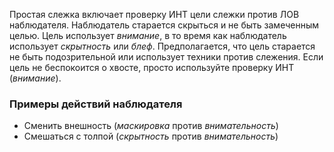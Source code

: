 Простая слежка включает проверку ИНТ цели слежки против ЛОВ наблюдателя. Наблюдатель старается скрыться и не быть замеченным целью. Цель использует *внимание*, в то время как наблюдатель использует *скрытность* или *блеф*. Предполагается, что цель старается не быть подозрительной или использует техники против слежения. Если цель не беспокоится о хвосте, просто используйте проверку ИНТ (*внимание*).

### Примеры действий наблюдателя
- Сменить внешность (*маскировка* против *внимательность*)
- Смешаться с толпой (*скрытность* против *внимательность*)